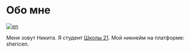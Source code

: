 # Обо мне
[![en](https://img.shields.io/badge/lang-en-red.svg)](https://github.com/jonatasemidio/multilanguage-readme-pattern/blob/master/README.md)

Меня зовут Никита.
Я студент [Школы 21](https://21-school.ru/). Мой никнейм на платформе: shericen.
